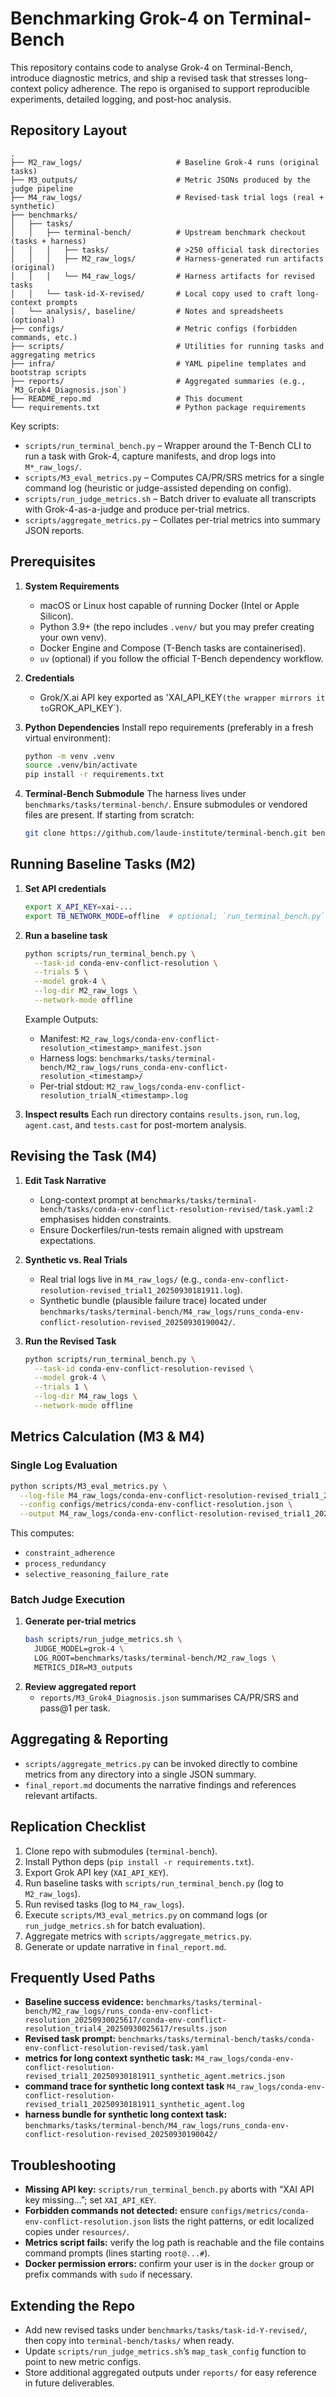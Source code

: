 # Benchmarking Grok-4 on Terminal-Bench

This repository contains code to analyse Grok-4 on Terminal-Bench, introduce diagnostic metrics, and ship a revised task that stresses long-context policy adherence. The repo is organised to support reproducible experiments, detailed logging, and post-hoc analysis.

## Repository Layout

```
.
├── M2_raw_logs/                     # Baseline Grok-4 runs (original tasks)
├── M3_outputs/                      # Metric JSONs produced by the judge pipeline
├── M4_raw_logs/                     # Revised-task trial logs (real + synthetic)
├── benchmarks/
│   ├── tasks/
│   │   ├── terminal-bench/          # Upstream benchmark checkout (tasks + harness)
│   │   │   ├── tasks/               # >250 official task directories
│   │   │   ├── M2_raw_logs/         # Harness-generated run artifacts (original)
│   │   │   └── M4_raw_logs/         # Harness artifacts for revised tasks
│   │   └── task-id-X-revised/       # Local copy used to craft long-context prompts
│   └── analysis/, baseline/         # Notes and spreadsheets (optional)
├── configs/                         # Metric configs (forbidden commands, etc.)
├── scripts/                         # Utilities for running tasks and aggregating metrics
├── infra/                           # YAML pipeline templates and bootstrap scripts
├── reports/                         # Aggregated summaries (e.g., `M3_Grok4_Diagnosis.json`)
├── README_repo.md                   # This document
└── requirements.txt                 # Python package requirements
```

Key scripts:
- `scripts/run_terminal_bench.py` – Wrapper around the T-Bench CLI to run a task with Grok-4, capture manifests, and drop logs into `M*_raw_logs/`.
- `scripts/M3_eval_metrics.py` – Computes CA/PR/SRS metrics for a single command log (heuristic or judge-assisted depending on config).
- `scripts/run_judge_metrics.sh` – Batch driver to evaluate all transcripts with Grok-4-as-a-judge and produce per-trial metrics.
- `scripts/aggregate_metrics.py` – Collates per-trial metrics into summary JSON reports.

## Prerequisites

1. **System Requirements**
   - macOS or Linux host capable of running Docker (Intel or Apple Silicon).
   - Python 3.9+ (the repo includes `.venv/` but you may prefer creating your own venv).
   - Docker Engine and Compose (T-Bench tasks are containerised).
   - `uv` (optional) if you follow the official T-Bench dependency workflow.

2. **Credentials**
   - Grok/X.ai API key exported as 'XAI_API_KEY` (the wrapper mirrors it to `GROK_API_KEY`).

3. **Python Dependencies**
   Install repo requirements (preferably in a fresh virtual environment):
   ```bash
   python -m venv .venv
   source .venv/bin/activate
   pip install -r requirements.txt
   ```

4. **Terminal-Bench Submodule**
   The harness lives under `benchmarks/tasks/terminal-bench/`. Ensure submodules or vendored files are present. If starting from scratch:
   ```bash
   git clone https://github.com/laude-institute/terminal-bench.git benchmarks/tasks/terminal-bench
   ```

## Running Baseline Tasks (M2)

1. **Set API credentials**
   ```bash
   export X_API_KEY=xai-...
   export TB_NETWORK_MODE=offline  # optional; `run_terminal_bench.py` sets this
   ```

2. **Run a baseline task**
   ```bash
   python scripts/run_terminal_bench.py \
     --task-id conda-env-conflict-resolution \
     --trials 5 \
     --model grok-4 \
     --log-dir M2_raw_logs \
     --network-mode offline
   ```
   Example Outputs:
   - Manifest: `M2_raw_logs/conda-env-conflict-resolution_<timestamp>_manifest.json`
   - Harness logs: `benchmarks/tasks/terminal-bench/M2_raw_logs/runs_conda-env-conflict-resolution_<timestamp>/`
   - Per-trial stdout: `M2_raw_logs/conda-env-conflict-resolution_trialN_<timestamp>.log`

3. **Inspect results**
   Each run directory contains `results.json`, `run.log`, `agent.cast`, and `tests.cast` for post-mortem analysis.

## Revising the Task (M4)

1. **Edit Task Narrative**
   - Long-context prompt at `benchmarks/tasks/terminal-bench/tasks/conda-env-conflict-resolution-revised/task.yaml:2` emphasises hidden constraints.
   - Ensure Dockerfiles/run-tests remain aligned with upstream expectations.

2. **Synthetic vs. Real Trials**
   - Real trial logs live in `M4_raw_logs/` (e.g., `conda-env-conflict-resolution-revised_trial1_20250930181911.log`).
   - Synthetic bundle (plausible failure trace) located under `benchmarks/tasks/terminal-bench/M4_raw_logs/runs_conda-env-conflict-resolution-revised_20250930190042/`.

3. **Run the Revised Task**
   ```bash
   python scripts/run_terminal_bench.py \
     --task-id conda-env-conflict-resolution-revised \
     --model grok-4 \
     --trials 1 \
     --log-dir M4_raw_logs \
     --network-mode offline
   ```

## Metrics Calculation (M3 & M4)

### Single Log Evaluation
```bash
python scripts/M3_eval_metrics.py \
  --log-file M4_raw_logs/conda-env-conflict-resolution-revised_trial1_20250930181911_synthetic_agent.log \
  --config configs/metrics/conda-env-conflict-resolution.json \
  --output M4_raw_logs/conda-env-conflict-resolution-revised_trial1_20250930181911_synthetic_agent.metrics.json
```
This computes:
- `constraint_adherence`
- `process_redundancy`
- `selective_reasoning_failure_rate`

### Batch Judge Execution
1. **Generate per-trial metrics**
   ```bash
   bash scripts/run_judge_metrics.sh \
     JUDGE_MODEL=grok-4 \
     LOG_ROOT=benchmarks/tasks/terminal-bench/M2_raw_logs \
     METRICS_DIR=M3_outputs
   ```
2. **Review aggregated report**
   - `reports/M3_Grok4_Diagnosis.json` summarises CA/PR/SRS and pass@1 per task.

## Aggregating & Reporting

- `scripts/aggregate_metrics.py` can be invoked directly to combine metrics from any directory into a single JSON summary.
- `final_report.md` documents the narrative findings and references relevant artifacts.

## Replication Checklist

1. Clone repo with submodules (`terminal-bench`).
2. Install Python deps (`pip install -r requirements.txt`).
3. Export Grok API key (`XAI_API_KEY`).
4. Run baseline tasks with `scripts/run_terminal_bench.py` (log to `M2_raw_logs`).
5. Run revised tasks (log to `M4_raw_logs`).
6. Execute `scripts/M3_eval_metrics.py` on command logs (or `run_judge_metrics.sh` for batch evaluation).
7. Aggregate metrics with `scripts/aggregate_metrics.py`.
8. Generate or update narrative in `final_report.md`.

## Frequently Used Paths

- **Baseline success evidence:** `benchmarks/tasks/terminal-bench/M2_raw_logs/runs_conda-env-conflict-resolution_20250930025617/conda-env-conflict-resolution_trial4_20250930025617/results.json`
- **Revised task prompt:** `benchmarks/tasks/terminal-bench/tasks/conda-env-conflict-resolution-revised/task.yaml`
- **metrics for long context synthetic task:** `M4_raw_logs/conda-env-conflict-resolution-revised_trial1_20250930181911_synthetic_agent.metrics.json`
- **command trace for synthetic long context task** `M4_raw_logs/conda-env-conflict-resolution-revised_trial1_20250930181911_synthetic_agent.log`
- **harness bundle for synthetic long context task:** `benchmarks/tasks/terminal-bench/M4_raw_logs/runs_conda-env-conflict-resolution-revised_20250930190042/`

## Troubleshooting

- **Missing API key:** `scripts/run_terminal_bench.py` aborts with “XAI API key missing…”; set `XAI_API_KEY`.
- **Forbidden commands not detected:** ensure `configs/metrics/conda-env-conflict-resolution.json` lists the right patterns, or edit localized copies under `resources/`.
- **Metrics script fails:** verify the log path is reachable and the file contains command prompts (lines starting `root@...#`).
- **Docker permission errors:** confirm your user is in the `docker` group or prefix commands with `sudo` if necessary.

## Extending the Repo

- Add new revised tasks under `benchmarks/tasks/task-id-Y-revised/`, then copy into `terminal-bench/tasks/` when ready.
- Update `scripts/run_judge_metrics.sh`’s `map_task_config` function to point to new metric configs.
- Store additional aggregated outputs under `reports/` for easy reference in future deliverables.


